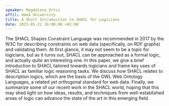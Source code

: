 ```yaml
---
speaker: Magdalena Ortiz
affil: Umeå University
title: A Short Introduction to SHACL for Logicians
date: 2023-05-22 16:00:00 +02:00
---
```

The SHACL Shapes Constraint Language was recommended in 2017 by the W3C for describing constraints on web data (specifically, on RDF graphs) and validating them.
At first glance, it may not seem to be a topic for logicians, but as it turns out, SHACL can be approached as a formal logic, and actually quite an interesting one.
In this paper, we give a brief introduction to SHACL tailored towards logicians and frame key uses of SHACL as familiar logic reasoning tasks.
We discuss how SHACL relates to description logics, which are the basis of the OWL Web Ontology Languages, a related yet orthogonal standard for web data.
Finally, we summarize some of our recent work in the SHACL world, hoping that this may shed light on how ideas, results, and techniques from well-established areas of logic can advance the state of the art in this emerging field.
